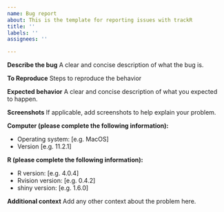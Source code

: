 ```yaml
---
name: Bug report
about: This is the template for reporting issues with trackR
title: ''
labels: ''
assignees: ''

---
```


<!--
Before posting an issue, please:

* Read the documentation and make sure you have followed all the steps to install and run `trackR`.
* Check if another person has already created the same issue to avoid duplicates. If yes, please comment there instead of creating a new issue.
* Try to be as detailed as possible in your report.
* Report only one problem per created issue.

This is a template helping you to create an issue that can be processed as quickly as possible. 
-->

**Describe the bug**
A clear and concise description of what the bug is.

**To Reproduce**
Steps to reproduce the behavior

**Expected behavior**
A clear and concise description of what you expected to happen.

**Screenshots**
If applicable, add screenshots to help explain your problem.

**Computer (please complete the following information):**
 - Operating system: [e.g. MacOS]
 - Version [e.g. 11.2.1]

**R (please complete the following information):**
 - R version: [e.g. 4.0.4]
 - Rvision version: [e.g. 0.4.2]
 - shiny version: [e.g. 1.6.0]

**Additional context**
Add any other context about the problem here.
